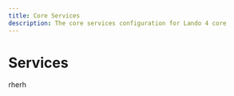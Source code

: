 ```yaml
---
title: Core Services
description: The core services configuration for Lando 4 core
---
```


# Services

rherh
